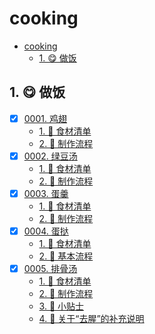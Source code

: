 # cooking

<!-- region:toc -->

- [cooking](#cooking)
  - [1. 😋 做饭](#1--做饭)

<!-- endregion:toc -->

## 1. 😋 做饭

- [x] [0001. 鸡翅](https://github.com/Tdahuyou/TNotes.cooking/tree/main/notes/0001.%20%E9%B8%A1%E7%BF%85/README.md)
  - [1. 📝 食材清单](https://github.com/Tdahuyou/TNotes.cooking/tree/main/notes/0001.%20%E9%B8%A1%E7%BF%85/README.md#1--食材清单)
  - [2. 📒 制作流程](https://github.com/Tdahuyou/TNotes.cooking/tree/main/notes/0001.%20%E9%B8%A1%E7%BF%85/README.md#2--制作流程)
- [x] [0002. 绿豆汤](https://github.com/Tdahuyou/TNotes.cooking/tree/main/notes/0002.%20%E7%BB%BF%E8%B1%86%E6%B1%A4/README.md)
  - [1. 📝 食材清单](https://github.com/Tdahuyou/TNotes.cooking/tree/main/notes/0002.%20%E7%BB%BF%E8%B1%86%E6%B1%A4/README.md#1--食材清单)
  - [2. 📒 制作流程](https://github.com/Tdahuyou/TNotes.cooking/tree/main/notes/0002.%20%E7%BB%BF%E8%B1%86%E6%B1%A4/README.md#2--制作流程)
- [x] [0003. 蛋羹](https://github.com/Tdahuyou/TNotes.cooking/tree/main/notes/0003.%20%E8%9B%8B%E7%BE%B9/README.md)
  - [1. 📝 食材清单](https://github.com/Tdahuyou/TNotes.cooking/tree/main/notes/0003.%20%E8%9B%8B%E7%BE%B9/README.md#1--食材清单)
  - [2. 📒 制作流程](https://github.com/Tdahuyou/TNotes.cooking/tree/main/notes/0003.%20%E8%9B%8B%E7%BE%B9/README.md#2--制作流程)
- [x] [0004. 蛋挞](https://github.com/Tdahuyou/TNotes.cooking/tree/main/notes/0004.%20%E8%9B%8B%E6%8C%9E/README.md)
  - [1. 📝 食材清单](https://github.com/Tdahuyou/TNotes.cooking/tree/main/notes/0004.%20%E8%9B%8B%E6%8C%9E/README.md#1--食材清单)
  - [2. 📒 基本流程](https://github.com/Tdahuyou/TNotes.cooking/tree/main/notes/0004.%20%E8%9B%8B%E6%8C%9E/README.md#2--基本流程)
- [x] [0005. 排骨汤](https://github.com/Tdahuyou/TNotes.cooking/tree/main/notes/0005.%20%E6%8E%92%E9%AA%A8%E6%B1%A4/README.md)
  - [1. 📝 食材清单](https://github.com/Tdahuyou/TNotes.cooking/tree/main/notes/0005.%20%E6%8E%92%E9%AA%A8%E6%B1%A4/README.md#1--食材清单)
  - [2. 📒 制作流程](https://github.com/Tdahuyou/TNotes.cooking/tree/main/notes/0005.%20%E6%8E%92%E9%AA%A8%E6%B1%A4/README.md#2--制作流程)
  - [3. 📒 小贴士](https://github.com/Tdahuyou/TNotes.cooking/tree/main/notes/0005.%20%E6%8E%92%E9%AA%A8%E6%B1%A4/README.md#3--小贴士)
  - [4. 📒 关于“去腥”的补充说明](https://github.com/Tdahuyou/TNotes.cooking/tree/main/notes/0005.%20%E6%8E%92%E9%AA%A8%E6%B1%A4/README.md#4--关于去腥的补充说明)

